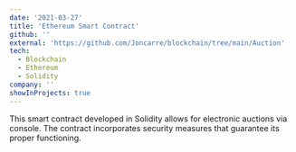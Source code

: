 ```yaml
---
date: '2021-03-27'
title: 'Ethereum Smart Contract'
github: ''
external: 'https://github.com/Joncarre/blockchain/tree/main/Auction'
tech:
  - Blockchain
  - Ethereum
  - Solidity
company: ''
showInProjects: true
---
```


This smart contract developed in Solidity allows for electronic auctions via console. The contract incorporates security measures that guarantee its proper functioning.
